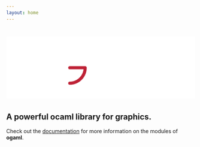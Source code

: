 ```yaml
---
layout: home
---
```


# ![OGAML](img/header.png)

## A powerful ocaml library for graphics.

Check out the [documentation](doc.html) for more information on the
modules of **ogaml**.
